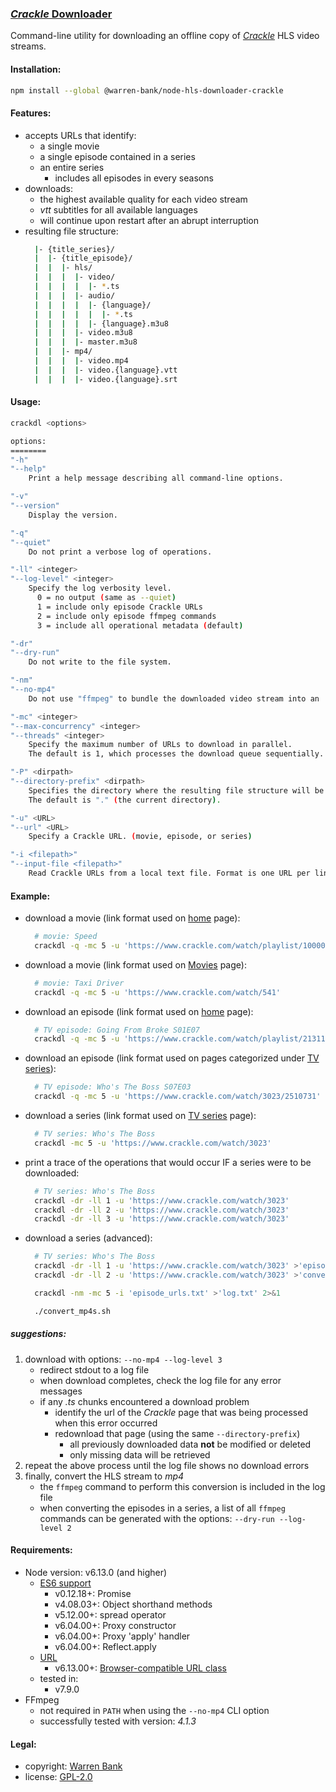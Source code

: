 ### [_Crackle_ Downloader](https://github.com/warren-bank/node-hls-downloader-crackle)

Command-line utility for downloading an offline copy of [_Crackle_](https://www.crackle.com/) HLS video streams.

#### Installation:

```bash
npm install --global @warren-bank/node-hls-downloader-crackle
```

#### Features:

* accepts URLs that identify:
  - a single movie
  - a single episode contained in a series
  - an entire series
    * includes all episodes in every seasons
* downloads:
  - the highest available quality for each video stream
  - _vtt_ subtitles for all available languages
  - will continue upon restart after an abrupt interruption
* resulting file structure:
  ```bash
    |- {title_series}/
    |  |- {title_episode}/
    |  |  |- hls/
    |  |  |  |- video/
    |  |  |  |  |- *.ts
    |  |  |  |- audio/
    |  |  |  |  |- {language}/
    |  |  |  |  |  |- *.ts
    |  |  |  |  |- {language}.m3u8
    |  |  |  |- video.m3u8
    |  |  |  |- master.m3u8
    |  |  |- mp4/
    |  |  |  |- video.mp4
    |  |  |  |- video.{language}.vtt
    |  |  |  |- video.{language}.srt
  ```

#### Usage:

```bash
crackdl <options>

options:
========
"-h"
"--help"
    Print a help message describing all command-line options.

"-v"
"--version"
    Display the version.

"-q"
"--quiet"
    Do not print a verbose log of operations.

"-ll" <integer>
"--log-level" <integer>
    Specify the log verbosity level.
      0 = no output (same as --quiet)
      1 = include only episode Crackle URLs
      2 = include only episode ffmpeg commands
      3 = include all operational metadata (default)

"-dr"
"--dry-run"
    Do not write to the file system.

"-nm"
"--no-mp4"
    Do not use "ffmpeg" to bundle the downloaded video stream into an .mp4 file container.

"-mc" <integer>
"--max-concurrency" <integer>
"--threads" <integer>
    Specify the maximum number of URLs to download in parallel.
    The default is 1, which processes the download queue sequentially.

"-P" <dirpath>
"--directory-prefix" <dirpath>
    Specifies the directory where the resulting file structure will be saved to.
    The default is "." (the current directory).

"-u" <URL>
"--url" <URL>
    Specify a Crackle URL. (movie, episode, or series)

"-i <filepath>"
"--input-file <filepath>"
    Read Crackle URLs from a local text file. Format is one URL per line.
```

#### Example:

* download a movie (link format used on [home](https://www.crackle.com/) page):
  ```bash
    # movie: Speed
    crackdl -q -mc 5 -u 'https://www.crackle.com/watch/playlist/10000013/2507152'
  ```
* download a movie (link format used on [Movies](https://www.crackle.com/movies) page):
  ```bash
    # movie: Taxi Driver
    crackdl -q -mc 5 -u 'https://www.crackle.com/watch/541'
  ```
* download an episode (link format used on [home](https://www.crackle.com/) page):
  ```bash
    # TV episode: Going From Broke S01E07
    crackdl -q -mc 5 -u 'https://www.crackle.com/watch/playlist/2131144/2509683'
  ```
* download an episode (link format used on pages categorized under [TV series](https://www.crackle.com/shows)):
  ```bash
    # TV episode: Who's The Boss S07E03
    crackdl -q -mc 5 -u 'https://www.crackle.com/watch/3023/2510731'
  ```
* download a series (link format used on [TV series](https://www.crackle.com/shows) page):
  ```bash
    # TV series: Who's The Boss
    crackdl -mc 5 -u 'https://www.crackle.com/watch/3023'
  ```
* print a trace of the operations that would occur IF a series were to be downloaded:
  ```bash
    # TV series: Who's The Boss
    crackdl -dr -ll 1 -u 'https://www.crackle.com/watch/3023'
    crackdl -dr -ll 2 -u 'https://www.crackle.com/watch/3023'
    crackdl -dr -ll 3 -u 'https://www.crackle.com/watch/3023'
  ```
* download a series (advanced):
  ```bash
    # TV series: Who's The Boss
    crackdl -dr -ll 1 -u 'https://www.crackle.com/watch/3023' >'episode_urls.txt'
    crackdl -dr -ll 2 -u 'https://www.crackle.com/watch/3023' >'convert_mp4s.sh'

    crackdl -nm -mc 5 -i 'episode_urls.txt' >'log.txt' 2>&1

    ./convert_mp4s.sh
  ```

##### suggestions:

1. download with options: `--no-mp4 --log-level 3`
   * redirect stdout to a log file
   * when download completes, check the log file for any error messages
   * if any _.ts_ chunks encountered a download problem
     - identify the url of the _Crackle_ page that was being processed when this error occurred
     - redownload that page (using the same `--directory-prefix`)
       * all previously downloaded data __not__ be modified or deleted
       * only missing data will be retrieved
2. repeat the above process until the log file shows no download errors
3. finally, convert the HLS stream to _mp4_
   * the `ffmpeg` command to perform this conversion is included in the log file
   * when converting the episodes in a series, a list of all `ffmpeg` commands can be generated with the options: `--dry-run --log-level 2`

#### Requirements:

* Node version: v6.13.0 (and higher)
  * [ES6 support](http://node.green/)
    * v0.12.18+: Promise
    * v4.08.03+: Object shorthand methods
    * v5.12.00+: spread operator
    * v6.04.00+: Proxy constructor
    * v6.04.00+: Proxy 'apply' handler
    * v6.04.00+: Reflect.apply
  * [URL](https://nodejs.org/api/url.html)
    * v6.13.00+: [Browser-compatible URL class](https://nodejs.org/api/url.html#url_class_url)
  * tested in:
    * v7.9.0
* FFmpeg
  * not required in `PATH` when using the `--no-mp4` CLI option
  * successfully tested with version: _4.1.3_

#### Legal:

* copyright: [Warren Bank](https://github.com/warren-bank)
* license: [GPL-2.0](https://www.gnu.org/licenses/old-licenses/gpl-2.0.txt)
